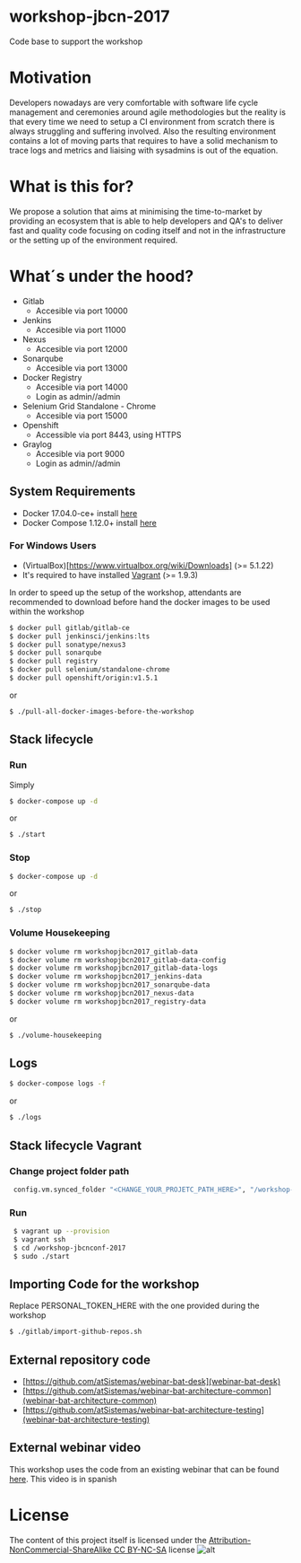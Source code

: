 # workshop-jbcn-2017
Code base to support the workshop

# Motivation
Developers nowadays are very comfortable with software life cycle management and ceremonies around agile methodologies 
but the reality is that every time we need to setup a CI environment from scratch there is always struggling and suffering involved. 
Also the resulting environment contains a lot of moving parts that requires to have a solid mechanism to trace logs 
and metrics and liaising with sysadmins is out of the equation.
# What is this for?
We propose a solution that aims at minimising the time-to-market by providing an ecosystem that is able to help developers and QA's
to deliver fast and quality code focusing on coding itself and not in the infrastructure or the setting up of the environment required.
# What´s under the hood?
- Gitlab
    - Accesible via port 10000
- Jenkins
    - Accesible via port 11000
- Nexus
    - Accesible via port 12000
- Sonarqube
    - Accesible via port 13000
- Docker Registry
    - Accesible via port 14000
    - Login as admin//admin
- Selenium Grid Standalone - Chrome
    - Accesible via port 15000
- Openshift
    - Accessible via port 8443, using HTTPS
- Graylog
    - Accesible via port 9000
    - Login as admin//admin
## System Requirements
- Docker 17.04.0-ce+ install [here](https://docs.docker.com/engine/installation/) 
- Docker Compose 1.12.0+ install [here](https://docs.docker.com/compose/install/)

### For Windows Users
- (VirtualBox)[https://www.virtualbox.org/wiki/Downloads] (>= 5.1.22)
- It's required to have installed [Vagrant](https://www.vagrantup.com/downloads.html) (>= 1.9.3)

In order to speed up the setup of the workshop, attendants are recommended to download before hand the docker images to be used within the workshop

```sh
$ docker pull gitlab/gitlab-ce
$ docker pull jenkinsci/jenkins:lts
$ docker pull sonatype/nexus3
$ docker pull sonarqube
$ docker pull registry
$ docker pull selenium/standalone-chrome
$ docker pull openshift/origin:v1.5.1
```
or
```sh 
$ ./pull-all-docker-images-before-the-workshop
```
## Stack lifecycle
### Run
Simply
```sh
$ docker-compose up -d
```
or
```sh
$ ./start
```
### Stop
```sh
$ docker-compose up -d
```
or
```sh
$ ./stop
```

### Volume Housekeeping
```sh
$ docker volume rm workshopjbcn2017_gitlab-data
$ docker volume rm workshopjbcn2017_gitlab-data-config
$ docker volume rm workshopjbcn2017_gitlab-data-logs
$ docker volume rm workshopjbcn2017_jenkins-data
$ docker volume rm workshopjbcn2017_sonarqube-data
$ docker volume rm workshopjbcn2017_nexus-data
$ docker volume rm workshopjbcn2017_registry-data
```
or
```sh
$ ./volume-housekeeping
```
## Logs
```sh
$ docker-compose logs -f
```
or
```sh
$ ./logs
```
## Stack lifecycle Vagrant
### Change project folder path
```sh
 config.vm.synced_folder "<CHANGE_YOUR_PROJETC_PATH_HERE>", "/workshop-jbcn-2017"
```
### Run
```sh
 $ vagrant up --provision
 $ vagrant ssh
 $ cd /workshop-jbcnconf-2017
 $ sudo ./start
```
## Importing Code for the workshop

Replace PERSONAL_TOKEN_HERE with the one provided during the workshop
```sh
$ ./gitlab/import-github-repos.sh
```

## External repository code

- [https://github.com/atSistemas/webinar-bat-desk](webinar-bat-desk)
- [https://github.com/atSistemas/webinar-bat-architecture-common](webinar-bat-architecture-common)
- [https://github.com/atSistemas/webinar-bat-architecture-testing](webinar-bat-architecture-testing)

## External webinar video

This workshop uses the code from an existing webinar that can be found [here](https://www.youtube.com/watch?v=ldBNG5zodro). This video is in spanish
# License

The content of this project itself is licensed under the [Attribution-NonCommercial-ShareAlike CC BY-NC-SA](https://creativecommons.org/licenses/by-nc-sa/4.0) license
![alt](https://licensebuttons.net/l/by-nc-sa/3.0/88x31.png)